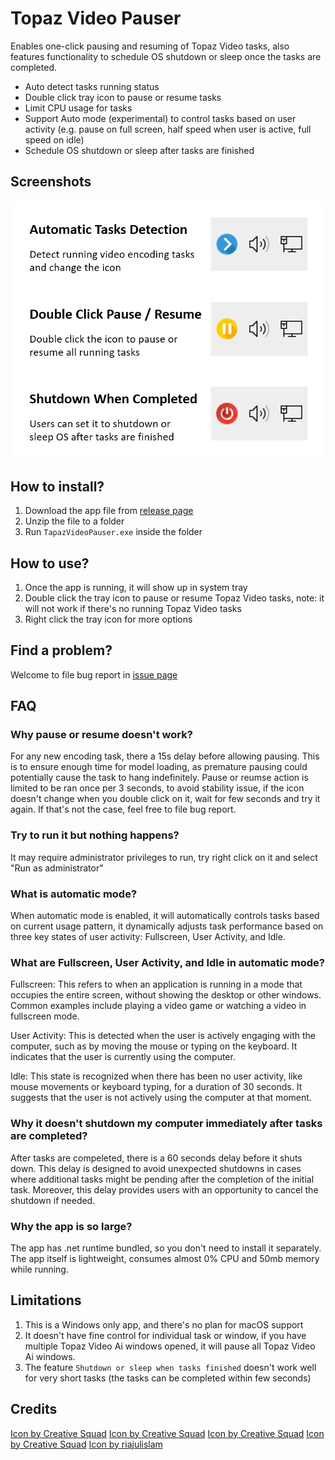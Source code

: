 # Topaz Video Pauser

Enables one-click pausing and resuming of Topaz Video tasks, also features functionality to schedule OS shutdown or sleep once the tasks are completed.

- Auto detect tasks running status
- Double click tray icon to pause or resume tasks
- Limit CPU usage for tasks
- Support Auto mode (experimental) to control tasks based on user activity (e.g. pause on full screen, half speed when user is active, full speed on idle)
- Schedule OS shutdown or sleep after tasks are finished

## Screenshots
![App Introduction](app_intro.png?raw=true "App Introduction")

## How to install?
1. Download the app file from [release page](https://github.com/sbcarp/TopazVideoPauser/releases/)
2. Unzip the file to a folder
3. Run `TapazVideoPauser.exe` inside the folder

## How to use?
1. Once the app is running, it will show up in system tray
2. Double click the tray icon to pause or resume Topaz Video tasks, note: it will not work if there's no running Topaz Video tasks
3. Right click the tray icon for more options

## Find a problem?
Welcome to file bug report in [issue page](https://github.com/sbcarp/TopazVideoPauser/issues)

## FAQ
### Why pause or resume doesn't work?
For any new encoding task, there a 15s delay before allowing pausing. This is to ensure enough time for model loading, as premature pausing could potentially cause the task to hang indefinitely.
Pause or reumse action is limited to be ran once per 3 seconds, to avoid stability issue, if the icon doesn't change when you double click on it, wait for few seconds and try it again. If that's not the case, feel free to file bug report.

### Try to run it but nothing happens?
It may require administrator privileges to run, try right click on it and select "Run as administrator"

### What is automatic mode?
When automatic mode is enabled, it will automatically controls tasks based on current usage pattern, it dynamically adjusts task performance based on three key states of user activity: Fullscreen, User Activity, and Idle.

### What are Fullscreen, User Activity, and Idle in automatic mode?
Fullscreen: This refers to when an application is running in a mode that occupies the entire screen, without showing the desktop or other windows. Common examples include playing a video game or watching a video in fullscreen mode.

User Activity: This is detected when the user is actively engaging with the computer, such as by moving the mouse or typing on the keyboard. It indicates that the user is currently using the computer.

Idle: This state is recognized when there has been no user activity, like mouse movements or keyboard typing, for a duration of 30 seconds. It suggests that the user is not actively using the computer at that moment.

### Why it doesn't shutdown my computer immediately after tasks are completed?
After tasks are compeleted, there is a 60 seconds delay before it shuts down. This delay is designed to avoid unexpected shutdowns in cases where additional tasks might be pending after the completion of the initial task. Moreover, this delay provides users with an opportunity to cancel the shutdown if needed.

### Why the app is so large?
The app has .net runtime bundled, so you don't need to install it separately. The app itself is lightweight, consumes almost 0% CPU and 50mb memory while running.

## Limitations
1. This is a Windows only app, and there's no plan for macOS support
2. It doesn't have fine control for individual task or window, if you have multiple Topaz Video Ai windows opened, it will pause all Topaz Video Ai windows.
3. The feature `Shutdown or sleep when tasks finished` doesn't work well for very short tasks (the tasks can be completed within few seconds)

## Credits
[Icon by Creative Squad](https://www.freepik.com/icon/play_11081629#fromView=search&term=pause&track=ais&page=1&position=47&uuid=6faf0780-3bf4-40ca-9d00-ee690853b7bc)
[Icon by Creative Squad](https://www.freepik.com/icon/lock_11081621#fromView=resource_detail&position=9)
[Icon by Creative Squad](https://www.freepik.com/icon/lines_11081623#fromView=resource_detail&position=8)
[Icon by Creative Squad](https://www.freepik.com/icon/lock_11081619#fromView=resource_detail&position=10)
[Icon by riajulislam](https://www.freepik.com/icon/shutdown_3541892#fromView=search&term=shutdown&track=ais&page=1&position=69&uuid=dfcdb1dd-2377-493a-80c3-68c4465518f2)

